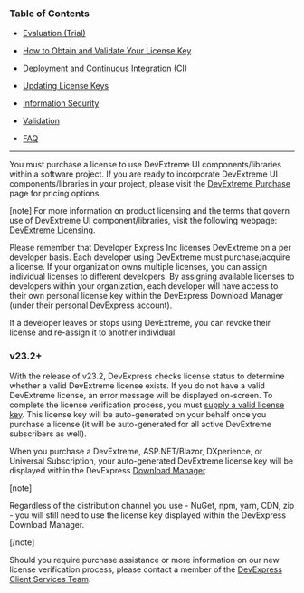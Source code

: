 ### Table of Contents

- [Evaluation (Trial)](/concepts/Common/Licensing/05%20Evaluation%20(Trial).md '/Documentation/Guide/Common/Licensing/#Evaluation_Trial')

- [How to Obtain and Validate Your License Key](/concepts/Common/Licensing/10%20How%20to%20Obtain%20and%20Validate%20Your%20License%20Key.md '/Documentation/Guide/Common/Licensing/#How_to_Obtain_and_Validate_Your_License_Key')

- [Deployment and Continuous Integration (CI)](/concepts/Common/Licensing/13%20Deployment%20and%20Continuous%20Integration%20(CI).md '/Documentation/Guide/Common/Licensing/#Deployment_and_Continuous_Integration_CI')

- [Updating License Keys](/concepts/Common/Licensing/15%20Updating%20License%20Keys.md '/Documentation/Guide/Common/Licensing/#Updating_License_Keys')

- [Information Security](/concepts/Common/Licensing/20%20Information%20Security.md '/Documentation/Guide/Common/Licensing/#Information_Security')

- [Validation](/concepts/Common/Licensing/25%20Validation.md '/Documentation/Guide/Common/Licensing/#Validation')

- [FAQ](/concepts/Common/Licensing/30%20FAQ.md '/Documentation/Guide/Common/Licensing/#FAQ')

---

You must purchase a license to use DevExtreme UI components/libraries within a software project. If you are ready to incorporate DevExtreme UI components/libraries in your project, please visit the [DevExtreme Purchase](https://js.devexpress.com/Buy/) page for pricing options.

[note] For more information on product licensing and the terms that govern use of DevExtreme UI component/libraries, visit the following webpage: [DevExtreme Licensing](https://js.devexpress.com/Licensing/).

Please remember that Developer Express Inc licenses DevExtreme on a per developer basis. Each developer using DevExtreme must purchase/acquire a license. If your organization owns multiple licenses, you can assign individual licenses to different developers. By assigning available licenses to developers within your organization, each developer will have access to their own personal license key within the DevExpress Download Manager (under their personal DevExpress account).

If a developer leaves or stops using DevExtreme, you can revoke their license and re-assign it to another individual.

### v23.2+

With the release of v23.2, DevExpress checks license status to determine whether a valid DevExtreme license exists. If you do not have a valid DevExtreme license, an error message will be displayed on-screen. To complete the license verification process, you must [supply a valid license key](/concepts/Common/Licensing/10%20How%20to%20Obtain%20and%20Validate%20Your%20License%20Key.md '/Documentation/Guide/Common/Licensing/#How_to_Obtain_and_Validate_Your_License_Key'). This license key will be auto-generated on your behalf once you purchase a license (it will be auto-generated for all active DevExtreme subscribers as well).

When you purchase a DevExtreme, ASP.NET/Blazor, DXperience, or Universal Subscription, your auto-generated DevExtreme license key will be displayed within the DevExpress [Download Manager](https://www.devexpress.com/ClientCenter/DownloadManager/).

[note]

Regardless of the distribution channel you use - NuGet, npm, yarn, CDN, zip - you will still need to use the license key displayed within the DevExpress Download Manager.

[/note]

Should you require purchase assistance or more information on our new license verification process, please contact a member of the <a href="mailto: clientservices@devexpress.com">DevExpress Client Services Team</a>.